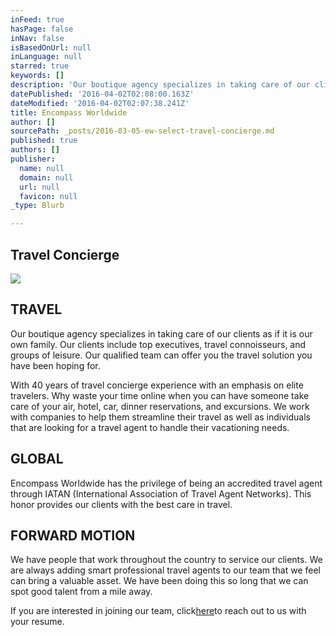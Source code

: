 ```yaml
---
inFeed: true
hasPage: false
inNav: false
isBasedOnUrl: null
inLanguage: null
starred: true
keywords: []
description: 'Our boutique agency specializes in taking care of our clients as if it is our own family. Our clients include top executives, travel connoisseurs, and groups of leisure. Our qualified team can offer you the travel solution you have been hoping for.'
datePublished: '2016-04-02T02:08:00.163Z'
dateModified: '2016-04-02T02:07:38.241Z'
title: Encompass Worldwide
author: []
sourcePath: _posts/2016-03-05-ew-select-travel-concierge.md
published: true
authors: []
publisher:
  name: null
  domain: null
  url: null
  favicon: null
_type: Blurb

---
```

## Travel Concierge
![](https://the-grid-user-content.s3-us-west-2.amazonaws.com/83a74cb7-bf67-45b9-aaf7-397a7c535506.jpg)

## TRAVEL

Our boutique agency specializes in taking care of our clients as if it is our own family. Our clients include top executives, travel connoisseurs, and groups of leisure. Our qualified team can offer you the travel solution you have been hoping for.

With 40 years of travel concierge experience with an emphasis on elite travelers. Why waste your time online when you can have someone take care of your air, hotel, car, dinner reservations, and excursions. We work with companies to help them streamline their travel as well as individuals that are looking for a travel agent to handle their vacationing needs.

## GLOBAL

Encompass Worldwide has the privilege of being an accredited travel agent through IATAN (International Association of Travel Agent Networks). This honor provides our clients with the best care in travel.

## FORWARD MOTION

We have people that work throughout the country to service our clients. We are always adding smart professional travel agents to our team that we feel can bring a valuable asset. We have been doing this so long that we can spot good talent from a mile away.

If you are interested in joining our team, click[here][0]to reach out to us with your resume.

[0]: http://travel@encompass-worldwide.com/